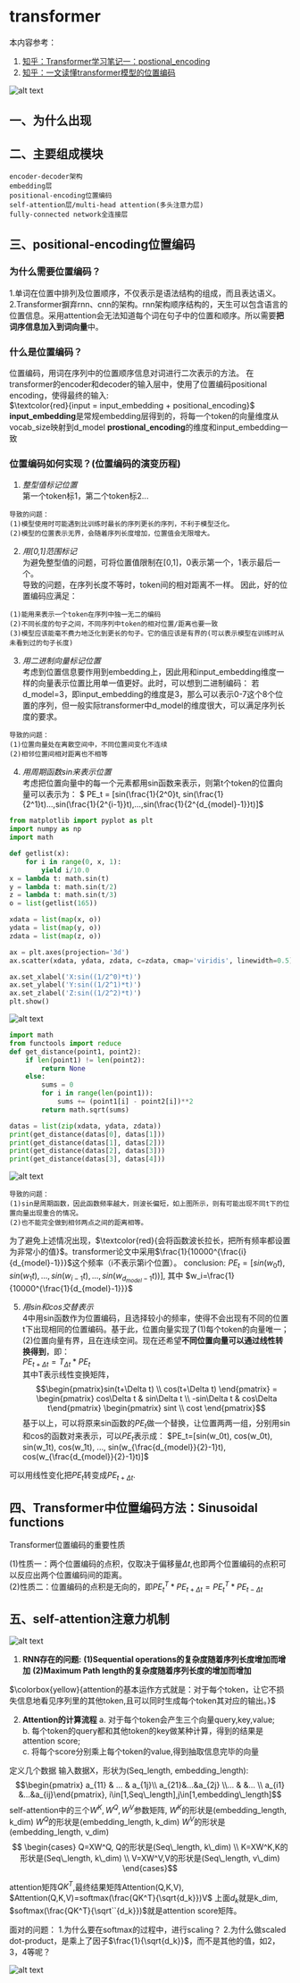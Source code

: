 # transformer

本内容参考：
1. [知乎：Transformer学习笔记一：postional_encoding](https://zhuanlan.zhihu.com/p/454482273)
2. [知乎：一文读懂transformer模型的位置编码](https://zhuanlan.zhihu.com/p/106644634)

![alt text](transformer模型架构.png)

## 一、为什么出现

## 二、主要组成模块
```
encoder-decoder架构
embedding层
positional-encoding位置编码
self-attention层/multi-head attention(多头注意力层)
fully-connected network全连接层
```

## 三、positional-encoding位置编码
  
### 为什么需要位置编码？

1.单词在位置中排列及位置顺序，不仅表示是语法结构的组成，而且表达语义。  
2.Transformer摒弃rnn、cnn的架构。rnn架构顺序结构的，天生可以包含语言的位置信息。采用attention会无法知道每个词在句子中的位置和顺序。所以需要**把词序信息加入到词向量**中。

### 什么是位置编码？
位置编码，用词在序列中的位置顺序信息对词进行二次表示的方法。
在transformer的encoder和decoder的输入层中，使用了位置编码positional encoding，使得最终的输入:  
$\textcolor{red}{input = input_embedding + positional_encoding}$  
**input_embedding**是常规embedding层得到的，将每一个token的向量维度从vocab_size映射到d_model
**prostional_encoding**的维度和input_embedding一致

### 位置编码如何实现？(位置编码的演变历程) 

1. *整型值标记位置*  
第一个token标1，第二个token标2...
```
导致的问题：
(1)模型使用时可能遇到比训练时最长的序列更长的序列，不利于模型泛化。  
(2)模型的位置表示无界，会随着序列长度增加，位置值会无限增大。
```
2. *用[0,1]范围标记*  
为避免整型值的问题，可将位置值限制在[0,1]，0表示第一个，1表示最后一个。  
导致的问题，在序列长度不等时，token间的相对距离不一样。
因此，好的位置编码应满足：
```
(1)能用来表示一个token在序列中独一无二的编码
(2)不同长度的句子之间，不同序列中token的相对位置/距离也要一致
(3)模型应该能毫不费力地泛化到更长的句子。它的值应该是有界的(可以表示模型在训练时从未看到过的句子长度)
```

3. *用二进制向量标记位置*  
考虑到位置信息要作用到embedding上，因此用和input_embedding维度一样的向量表示位置比用单一值更好。此时，可以想到二进制编码：
若d_model=3，即input_embedding的维度是3，那么可以表示0-7这个8个位置的序列，但一般实际transformer中d_model的维度很大，可以满足序列长度的要求。
```
导致的问题：
(1)位置向量处在离散空间中，不同位置间变化不连续
(2)相邻位置间相对距离也不相等
```
4. *用周期函数sin来表示位置*  
考虑把位置向量中的每一个元素都用sin函数来表示，则第t个token的位置向量可以表示为：
$ PE_t = [sin(\frac{1}{2^0}t, sin(\frac{1}{2^1}t)...,sin(\frac{1}{2^{i-1}}t),...,sin(\frac{1}{2^{d_{model}-1}}t)]$
```python
from matplotlib import pyplot as plt
import numpy as np
import math

def getlist(x):
    for i in range(0, x, 1):
        yield i/10.0
x = lambda t: math.sin(t)
y = lambda t: math.sin(t/2)
z = lambda t: math.sin(t/3)
o = list(getlist(165))

xdata = list(map(x, o))
ydata = list(map(y, o))
zdata = list(map(z, o))

ax = plt.axes(projection='3d')
ax.scatter(xdata, ydata, zdata, c=zdata, cmap='viridis', linewidth=0.5)

ax.set_xlabel('X:sin((1/2^0)*t)')
ax.set_ylabel('Y:sin((1/2^1)*t)')
ax.set_zlabel('Z:sin((1/2^2)*t)')
plt.show()
```

![alt text](sin函数作为位置编码(d_model=3的情况).png)
```python
import math
from functools import reduce
def get_distance(point1, point2):
    if len(point1) != len(point2):
        return None
    else:
        sums = 0
        for i in range(len(point1)):
            sums += (point1[i] - point2[i])**2
        return math.sqrt(sums)

datas = list(zip(xdata, ydata, zdata))
print(get_distance(datas[0], datas[1]))
print(get_distance(datas[1], datas[2]))
print(get_distance(datas[2], datas[3]))
print(get_distance(datas[3], datas[4]))
```
![alt text](sin函数作为位置编码近邻的点相对欧式距离结果(d_model=3).png)
```
导致的问题：
(1)sin是周期函数，因此函数频率越大，则波长偏短，如上图所示，则有可能出现不同t下的位置向量出现重合的情况。
(2)也不能完全做到相邻两点之间的距离相等。
```
为了避免上述情况出现，$\textcolor{red}{会将函数波长拉长，把所有频率都设置为非常小的值}$。transformer论文中采用$\frac{1}{10000^{\frac{i}{d_{model}-1}}}$这个频率（i不表示第i个位置）。
conclusion:
$PE_t=[sin(w_0t),sin(w_1t),...,sin(w_{i-1}t),...,sin(w_{d_{model}-1}t))]$,
其中
$w_i=\frac{1}{10000^{\frac{1}{d_{model}-1}}}$

5. *用sin和cos交替表示*  
4中用sin函数作为位置编码，且选择较小的频率，使得不会出现有不同的位置t下出现相同的位置编码。基于此，位置向量实现了(1)每个token的向量唯一；(2)位置向量有界，且在连续空间。现在还希望**不同位置向量可以通过线性转换得到**，即：  
$PE_{t+\Delta t}=T_{\Delta t}*PE_t$  
其中T表示线性变换矩阵，  
$$\begin{pmatrix}sin(t+\Delta t) \\ cos(t+\Delta t) \end{pmatrix} = \begin{pmatrix} cos\Delta t & sin\Delta t \\ -sin\Delta t & cos\Delta t\end{pmatrix} \begin{pmatrix} sint \\ cost \end{pmatrix}$$
基于以上，可以将原来sin函数的$PE_t$做一个替换，让位置两两一组，分别用sin和cos的函数对来表示，可以$PE_t$表示成：
$PE_t=[sin(w_0t), cos(w_0t), sin(w_1t), cos(w_1t), ..., sin(w_{\frac{d_{model}}{2}-1}t), cos(w_{\frac{d_{model}}{2}-1}t)]$


可以用线性变化把$PE_t$转变成$PE_{t+\Delta t}$.

## 四、Transformer中位置编码方法：Sinusoidal functions
Transformer位置编码的重要性质

(1)性质一：两个位置编码的点积，仅取决于偏移量$\Delta t$,也即两个位置编码的点积可以反应出两个位置编码间的距离。  
(2)性质二：位置编码的点积是无向的，即$PE^T_{t}*PE_{t+\Delta t} = PE^T_{t} * PE_{t-\Delta t}$


## 五、self-attention注意力机制
![alt text](RNN结构.png)

1. **RNN存在的问题:**
**(1)Sequential operations的复杂度随着序列长度增加而增加**
**(2)Maximum Path length的复杂度随着序列长度的增加而增加**

$\colorbox{yellow}{attention的基本运作方式就是：对于每个token，让它不损失信息地看见序列里的其他token,且可以同时生成每个token其对应的输出。}$ 

2. **Attention的计算流程**
a. 对于每个token会产生三个向量query,key,value;  
b. 每个token的query都和其他token的key做某种计算，得到的结果是attention score;  
c. 将每个score分别乘上每个token的value,得到抽取信息完毕的向量

定义几个数据
输入数据X，形状为(Seq_length, embedding_length):
$$\begin{pmatrix} a_{11} & ... & a_{1j}\\ a_{21}&...&a_{2j} \\... & &... \\ a_{i1} &...&a_{ij}\end{pmatrix}, i\in[1,Seq\_length],j\in[1,embedding\_length]$$
self-attention中的三个$W^K,W^Q,W^V$参数矩阵,
$W^K$的形状是(embedding_length, k_dim)
$W^Q$的形状是(embedding_length, k_dim)
$W^V$的形状是(embedding_length, v_dim)
$$
\begin{cases}
    Q=XW^Q, Q的形状是(Seq\_length, k\_dim) \\
    K=XW^K,K的形状是(Seq\_length, k\_dim) \\
    V=XW^V,V的形状是(Seq\_length, v\_dim)
\end{cases}$$

attention矩阵$QK^T$,最终结果矩阵Attention(Q,K,V),
$Attention(Q,K,V)=softmax(\frac{QK^T}{\sqrt{d_k}})V$
上面$d_k$就是k_dim, $softmax(\frac{QK^T}{\sqrt``{d_k}})$就是attention score矩阵。  

面对的问题：
1.为什么要在softmax的过程中，进行scaling？
2.为什么做scaled dot-product，是乘上了因子$\frac{1}{\sqrt{d_k}}$，而不是其他的值，如2，3，4等呢？





![alt text](self-attention机制.jpg)
<script type="text/javascript" src="http://cdn.mathjax.org/mathjax/latest/MathJax.js?config=TeX-AMS-MML_HTMLorMML"></script>
<script type="text/x-mathjax-config">
  MathJax.Hub.Config({ tex2jax: {inlineMath: [['$', '$']]}, messageStyle: "none" });
</script>